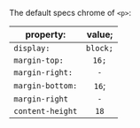The default specs chrome of `<p>`:

| property: | value; |
| ------------- |:-------------: |
|`display:`| `block;` |
|`margin-top:`|`16;` |
| `margin-right:`| `-` |
|`margin-bottom:` | `16`;|
|`margin-right` | `-`|
|`content-height` | `18`|

